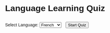 <!DOCTYPE html>
<html lang="en">

<head>
  <meta charset="UTF-8">
  <meta name="viewport" content="width=device-width, initial-scale=1.0">
  <title>Language Learning Quiz</title>
  <style>
    body {
      font-family: Arial, sans-serif;
    }

    .container {
      max-width: 600px;
      margin: 0 auto;
      padding: 20px;
      text-align: center;
    }

    #question {
      margin-top: 20px;
    }

    button {
      margin: 10px;
    }
  </style>
</head>

<body>
  <div class="container">
    <h1>Language Learning Quiz</h1>
    <div>
      <label for="language">Select Language: </label>
      <select id="language">
        <option value="french">French</option>
        <option value="spanish">Spanish</option>
        <option value="german">German</option>
      </select>
      <button onclick="startQuiz()">Start Quiz</button>
    </div>
    <div id="quiz" style="display:none;">
      <p id="question"></p>
      <button onclick="submitAnswer('y')">Yes</button>
      <button onclick="submitAnswer('n')">No</button>
      <button onclick="goBack()">Back</button>
      <p id="score"></p>
    </div>
  </div>

  <script>
    const french = {
      "comme": "as",
      "je": "I",
      "son": "his",
      "que": "that",
      "il": "he",
      "était": "was",
      "pour": "for",
      "sur": "on",
      "sont": "are",
      "avec": "with",
      "ils": "they",
      "être": "be",
      "à": "at",
      "un": "one",
      "avoir": "have",
      "ce": "this",
      "à partir de": "from",
      "par": "by",
      "chaud": "hot",
      "mot": "word",
      "mais": "but",
      "que": "what",
      "certains": "some",
      "est": "is",
      "il": "it",
      "vous": "you",
      "ou": "or",
      "eu": "had",
      "la": "the",
      "de": "of",
      "à": "to",
      "et": "and",
      "un": "a",
      "dans": "in",
      "nous": "we",
      "boîte": "can",
      "dehors": "out",
      "autre": "other",
      "étaient": "were",
      "qui": "which",
      "faire": "do",
      "leur": "their",
      "temps": "time",
      "si": "if",
      "volonté": "will",
      "comment": "how",
      "dit": "said",
      "un": "an",
      "chaque": "each",
      "dire": "tell",
      "ne": "does",
      "ensemble": "set",
      "trois": "three",
      "vouloir": "want",
      "air": "air",
      "bien": "well",
      "aussi": "also",
      "jouer": "play",
      "petit": "small",
      "fin": "end",
      "mettre": "put",
      "maison": "home",
      "lire": "read",
      "main": "hand",
      "port": "port",
      "grand": "large",
      "épeler": "spell",
      "ajouter": "add",
      "même": "even",
      "terre": "land",
      "ici": "here",
      "il faut": "must",
      "grand": "big",
      "haut": "high",
      "tel": "such",
      "suivre": "follow",
      "acte": "act",
      "pourquoi": "why",
      "interroger": "ask",
      "hommes": "men",
      "changement": "change",
      "est allé": "went",
      "lumière": "light",
      "genre": "kind",
      "de": "off",
      "besoin": "need",
      "maison": "house",
      "image": "picture",
      "essayer": "try",
      "nous": "us",
      "encore": "again",
      "animal": "animal",
      "point": "point",
      "mère": "mother",
      "monde": "world",
      "près de": "near",
      "construire": "build",
      "soi": "self",
      "terre": "earth",
      "père": "father",
      "tout": "any",
      "nouveau": "new",
      "travail": "work",
      "partie": "part",
      "prendre": "take",
      "obtenir": "get",
      "lieu": "place",
      "fabriqué": "made",
      "vivre": "live",
      "où": "where",
      "après": "after",
      "arrière": "back",
      "peu": "little",
      "seulement": "only",
      "tour": "round",
      "homme": "man",
      "année": "year",
      "est venu": "came",
      "montrer": "show",
      "tous": "every",
      "bon": "good",
      "moi": "me",
      "donner": "give",
      "notre": "our",
      "sous": "under",
      "nom": "name",
      "très": "very",
      "par": "through",
      "juste": "just",
      "forme": "form",
      "phrase": "sentence",
      "grand": "great",
      "penser": "think",
      "dire": "say",
      "aider": "help",
      "faible": "low",
      "ligne": "line",
      "différer": "differ",
      "tour": "turn",
      "la cause": "cause",
      "beaucoup": "much",
      "signifier": "mean",
      "avant": "before",
      "déménagement": "move",
      "droit": "right",
      "garçon": "boy",
      "vieux": "old",
      "trop": "too",
      "même": "same",
      "elle": "she",
      "tous": "all",
      "là": "there",
      "quand": "when",
      "jusqu’à": "up",
      "utiliser": "use",
      "votre": "your",
      "manière": "way",
      "sur": "about",
      "beaucoup": "many",
      "puis": "then",
      "les": "them",
      "écrire": "write",
      "voudrais": "would",
      "comme": "like",
      "si": "so",
      "ces": "these",
      "son": "her",
      "long": "long",
      "faire": "make",
      "chose": "thing",
      "voir": "see",
      "lui": "him",
      "deux": "two",
      "a": "has",
      "regarder": "look",
      "plus": "more",
      "jour": "day",
      "pourrait": "could",
      "aller": "go",
      "venir": "come",
      "fait": "did",
      "nombre": "number",
      "son": "sound",
      "aucun": "no",
      "plus": "most",
      "personnes": "people",
      "ma": "my",
      "sur": "over",
      "savoir": "know",
      "eau": "water",
      "que": "than",
      "appel": "call",
      "première": "first",
      "qui": "who",
      "peut": "may",
      "vers le bas": "down",
      "côté": "side",
      "été": "been",
      "maintenant": "now",
      "trouver": "find",
      "tête": "head",
      "supporter": "stand",
      "propre": "own",
      "page": "page",
      "devrait": "should",
      "pays": "country",
      "trouvé": "found",
      "réponse": "answer",
      "école": "school",
      "croître": "grow",
      "étude": "study",
      "encore": "still",
      "apprendre": "learn",
      "usine": "plant",
      "couvercle": "cover",
      "nourriture": "food",
      "soleil": "sun",
      "quatre": "four",
      "entre": "between",
      "état": "state",
      "garder": "keep",
      "œil": "eye",
      "jamais": "never",
      "dernier": "last",
      "laisser": "let",
      "pensée": "thought",
      "ville": "city",
      "arbre": "tree",
      "traverser": "cross",
      "ferme": "farm",
      "dur": "hard",
      "début": "start",
      "puissance": "might",
      "histoire": "story",
      "scie": "saw",
      "loin": "far",
      "mer": "sea",
      "tirer": "draw",
      "gauche": "left",
      "tard": "late",
      "courir": "run",
      "needs a context": "don’t",
      "tandis que": "while",
      "presse": "press",
      "proche": "close",
      "nuit": "night",
      "réel": "real",
      "vie": "life",
      "peu": "few",
      "nord": "north",
      "livre": "book",
      "porter": "carry",
      "a pris": "took",
      "science": "science",
      "manger": "eat",
      "chambre": "room",
      "ami": "friend",
      "a commencé": "began",
      "idée": "idea",
      "poisson": "fish",
      "montagne": "mountain",
      "Arrêtez": "stop",
      "une fois": "once",
      "base": "base",
      "entendre": "hear",
      "cheval": "horse",
      "coupe": "cut",
      "sûr": "sure",
      "regarder": "watch",
      "couleur": "color",
      "face": "face",
      "bois": "wood",
      "principal": "main",
      "ouvert": "open",
      "paraître": "seem",
      "ensemble": "together",
      "suivant": "next",
      "blanc": "white",
      "enfants": "children",
      "commencer": "begin",
      "eu": "got",
      "marcher": "walk",
      "exemple": "example",
      "facilité": "ease",
      "papier": "paper",
      "groupe": "group",
      "toujours": "always",
      "musique": "music",
      "ceux": "those",
      "tous les deux": "both",
      "marque": "mark",
      "souvent": "often",
      "lettre": "letter",
      "jusqu’à ce que": "until",
      "mile": "mile",
      "rivière": "river",
      "voiture": "car",
      "pieds": "feet",
      "soins": "care",
      "deuxième": "second",
      "assez": "enough",
      "plaine": "plain",
      "fille": "girl",
      "habituel": "usual",
      "jeune": "young",
      "prêt": "ready",
      "au-dessus": "above",
      "jamais": "ever",
      "rouge": "red",
      "liste": "list",
      "bien que": "though",
      "sentir": "feel",
      "parler": "talk",
      "oiseau": "bird",
      "bientôt": "soon",
      "corps": "body",
      "chien": "dog",
      "famille": "family",
      "direct": "direct",
      "pose": "pose",
      "laisser": "leave",
      "chanson": "song",
      "mesurer": "measure",
      "porte": "door",
      "produit": "product",
      "noir": "black",
      "court": "short",
      "chiffre": "numeral",
      "classe": "class",
      "vent": "wind",
      "question": "question",
      "arriver": "happen",
      "complète": "complete",
      "navire": "ship",
      "zone": "area",
      "moitié": "half",
      "rock": "rock",
      "ordre": "order",
      "feu": "fire",
      "sud": "south",
      "problème": "problem",
      "pièce": "piece",
      "dit": "told",
      "savait": "knew",
      "passer": "pass",
      "depuis": "since",
      "haut": "top",
      "ensemble": "whole",
      "roi": "king",
      "rue": "street",
      "pouce": "inch",
      "multiplier": "multiply",
      "rien": "nothing",
      "cours": "course",
      "rester": "stay",
      "roue": "wheel",
      "plein": "full",
      "force": "force",
      "bleu": "blue",
      "objet": "object",
      "décider": "decide",
      "surface": "surface",
      "profond": "deep",
      "lune": "moon",
      "île": "island",
      "pied": "foot",
      "système": "system",
      "occupé": "busy",
      "test": "test",
      "record": "record",
      "bateau": "boat",
      "commun": "common",
      "or": "gold",
      "possible": "possible",
      "plan": "plane",
      "place": "stead",
      "sec": "dry",
      "se demander": "wonder",
      "rire": "laugh",
      "mille": "thousand",
      "il ya": "ago",
      "ran": "ran",
      "vérifier": "check",
      "jeu": "game",
      "forme": "shape",
      "assimiler": "equate",
      "chaud": "hot",
      "manquer": "miss",
      "apporté": "brought",
      "chaleur": "heat",
      "neige": "snow",
      "pneu": "tire",
      "apporter": "bring",
      "oui": "yes",
      "lointain": "distant",
      "remplir": "fill",
      "est": "east",
      "peindre": "paint",
      "langue": "language",
      "entre": "among",
      "unité": "unit",
      "puissance": "power",
      "ville": "town",
      "fin": "fine",
      "certain": "certain",
      "voler": "fly",
      "tomber": "fall",
      "conduire": "lead",
      "cri": "cry",
      "sombre": "dark",
      "machine": "machine",
      "Note": "note",
      "patienter": "wait",
      "plan": "plan",
      "figure": "figure",
      "étoile": "star",
      "boîte": "box",
      "nom": "noun",
      "domaine": "field",
      "reste": "rest",
      "correct": "correct",
      "capable": "able",
      "livre": "pound",
      "Terminé": "done",
      "beauté": "beauty",
      "entraînement": "drive",
      "résisté": "stood",
      "contenir": "contain",
      "avant": "front",
      "enseigner": "teach",
      "semaine": "week",
      "finale": "final",
      "donné": "gave",
      "vert": "green",
      "oh": "oh",
      "rapide": "quick",
      "développer": "develop",
      "océan": "ocean",
      "chaud": "warm",
      "gratuit": "free",
      "minute": "minute",
      "fort": "strong",
      "spécial": "special",
      "esprit": "mind",
      "derrière": "behind",
      "clair": "clear",
      "queue": "tail",
      "produire": "produce",
      "fait": "fact",
      "espace": "space",
      "entendu": "heard",
      "meilleur": "best",
      "heure": "hour",
      "mieux": "better",
      "vrai": "true",
      "pendant": "during",
      "cent": "hundred",
      "cinq": "five",
      "rappeler": "remember",
      "étape": "step",
      "tôt": "early",
      "tenir": "hold",
      "ouest": "west",
      "sol": "ground",
      "intérêt": "interest",
      "atteindre": "reach",
      "rapide": "fast",
      "verbe": "verb",
      "chanter": "sing",
      "écouter": "listen",
      "six": "six",
      "table": "table",
      "Voyage": "travel",
      "moins": "less",
      "matin": "morning",
      "dix": "ten",
      "simple": "simple",
      "plusieurs": "several",
      "voyelle": "vowel",
      "vers": "toward",
      "guerre": "war",
      "poser": "lay",
      "contre": "against",
      "modèle": "pattern",
      "lent": "slow",
      "centre": "center",
      "amour": "love",
      "personne": "person",
      "argent": "money",
      "servir": "serve",
      "apparaître": "appear",
      "route": "road",
      "carte": "map",
      "pluie": "rain",
      "règle": "rule",
      "gouverner": "govern",
      "tirer": "pull",
      "froid": "cold",
      "avis": "notice",
      "voix": "voice",
      "énergie": "energy",
      "chasse": "hunt",
      "probable": "probable",
      "lit": "bed",
      "frère": "brother",
      "œuf": "egg",
      "tour": "ride",
      "cellule": "cell",
      "croire": "believe",
      "peut-être": "perhaps",
      "choisir": "pick",
      "soudain": "sudden",
      "compter": "count",
      "carré": "square",
      "raison": "reason",
      "longueur": "length",
      "représenter": "represent",
      "art": "art",
      "sujet": "subject",
      "région": "region",
      "taille": "size",
      "varier": "vary",
      "régler": "settle",
      "parler": "speak",
      "poids": "weight",
      "général": "general",
      "glace": "ice",
      "question": "matter",
      "cercle": "circle",
      "paire": "pair",
      "inclure": "include",
      "fracture": "divide",
      "syllabe": "syllable",
      "feutre": "felt",
      "grandiose": "grand",
      "balle": "ball",
      "encore": "yet",
      "vague": "wave",
      "tomber": "drop",
      "cœur": "heart",
      "h": "am",
      "présent": "present",
      "lourd": "heavy",
      "danse": "dance",
      "moteur": "engine",
      "position": "position",
      "bras": "arm",
      "large": "wide",
      "voile": "sail",
      "matériel": "material",
      "fraction": "fraction",
      "forêt": "forest",
      "s’asseoir": "sit",
      "course": "race",
      "fenêtre": "window",
      "magasin": "store",
      "été": "summer",
      "train": "train",
      "sommeil": "sleep",
      "prouver": "prove",
      "seul": "lone",
      "jambe": "leg",
      "exercice": "exercise",
      "mur": "wall",
      "capture": "catch",
      "monture": "mount",
      "souhaiter": "wish",
      "ciel": "sky",
      "conseil": "board",
      "joie": "joy",
      "hiver": "winter",
      "sat": "sat",
      "écrit": "written",
      "sauvage": "wild",
      "instrument": "instrument",
      "conservé": "kept",
      "verre": "glass",
      "herbe": "grass",
      "vache": "cow",
      "emploi": "job",
      "bord": "edge",
      "signe": "sign",
      "visite": "visit",
      "passé": "past",
      "doux": "soft",
      "amusement": "fun",
      "clair": "bright",
      "gaz": "gas",
      "temps": "weather",
      "mois": "month",
      "million": "million",
      "porter": "bear",
      "finition": "finish",
      "heureux": "happy",
      "espoir": "hope",
      "fleur": "flower",
      "vêtir": "clothe",
      "étrange": "strange",
      "disparu": "gone",
      "commerce": "trade",
      "mélodie": "melody",
      "voyage": "trip",
      "bureau": "office",
      "recevoir": "receive",
      "rangée": "row",
      "bouche": "mouth",
      "exact": "exact",
      "symbole": "symbol",
      "mourir": "die",
      "moins": "least",
      "difficulté": "trouble",
      "cri": "shout",
      "sauf": "except",
      "écrit": "wrote",
      "semence": "seed",
      "ton": "tone",
      "joindre": "join",
      "suggérer": "suggest",
      "propre": "clean",
      "pause": "break",
      "dame": "lady",
      "cour": "yard",
      "augmenter": "rise",
      "mauvais": "bad",
      "coup": "blow",
      "huile": "oil",
      "sang": "blood",
      "toucher": "touch",
      "a augmenté": "grew",
      "cent": "cent",
      "mélanger": "mix",
      "équipe": "team",
      "fil": "wire",
      "coût": "cost",
      "perdu": "lost",
      "brun": "brown",
      "porter": "wear",
      "jardin": "garden",
      "égal": "equal",
      "expédié": "sent",
      "choisir": "choose",
      "est tombé": "fell",
      "s’adapter": "fit",
      "débit": "flow",
      "juste": "fair",
      "banque": "bank",
      "recueillir": "collect",
      "sauver": "save",
      "contrôle": "control",
      "décimal": "decimal",
      "oreille": "ear",
      "autre": "else",
      "tout à fait": "quite",
      "cassé": "broke",
      "cas": "case",
      "milieu": "middle",
      "tuer": "kill",
      "fils": "son",
      "lac": "lake",
      "moment": "moment",
      "échelle": "scale",
      "fort": "loud",
      "printemps": "spring",
      "observer": "observe",
      "enfant": "child",
      "droit": "straight",
      "consonne": "consonant",
      "nation": "nation",
      "dictionnaire": "dictionary",
      "lait": "milk",
      "vitesse": "speed",
      "méthode": "method",
      "organe": "organ",
      "payer": "pay",
      "âge": "age",
      "section": "section",
      "robe": "dress",
      "nuage": "cloud",
      "surprise": "surprise",
      "calme": "quiet",
      "pierre": "stone",
      "minuscule": "tiny",
      "montée": "climb",
      "frais": "cool",
      "conception": "design",
      "pauvres": "poor",
      "lot": "lot",
      "expérience": "experiment",
      "bas": "bottom",
      "clé": "key",
      "fer": "iron",
      "unique": "single",
      "bâton": "stick",
      "plat": "flat",
      "vingt": "twenty",
      "peau": "skin",
      "sourire": "smile",
      "pli": "crease",
      "trou": "hole",
      "sauter": "jump",
      "bébé": "baby",
      "huit": "eight",
      "village": "village",
      "se rencontrent": "meet",
      "racine": "root",
      "acheter": "buy",
      "augmenter": "raise",
      "résoudre": "solve",
      "métal": "metal",
      "si": "whether",
      "pousser": "push",
      "sept": "seven",
      "paragraphe": "paragraph",
      "troisième": "third",
      "doit": "shall",
      "en attente": "held",
      "cheveux": "hair",
      "décrire": "describe",
      "cuisinier": "cook",
      "étage": "floor",
      "chaque": "either",
      "résultat": "result",
      "brûler": "burn",
      "colline": "hill",
      "coffre-fort": "safe",
      "chat": "cat",
      "siècle": "century",
      "envisager": "consider",
      "type": "type",
      "droit": "law",
      "peu": "bit",
      "côte": "coast",
      "copie": "copy",
      "phrase": "phrase",
      "silencieux": "silent",
      "haut": "tall",
      "sable": "sand",
      "sol": "soil",
      "rouleau": "roll",
      "température": "temperature",
      "doigt": "finger",
      "industrie": "industry",
      "valeur": "value",
      "lutte": "fight",
      "mensonge": "lie",
      "battre": "beat",
      "exciter": "excite",
      "naturel": "natural",
      "vue": "view",
      "sens": "sense",
      "capital": "capital",
      "ne sera pas": "won’t",
      "chaise": "chair",
      "danger": "danger",
      "fruit": "fruit",
      "riche": "rich",
      "épais": "thick",
      "soldat": "soldier",
      "processus": "process",
      "fonctionner": "operate",
      "pratique": "practice",
      "séparé": "separate",
      "difficile": "difficult",
      "médecin": "doctor",
      "s’il vous plaît": "please",
      "protéger": "protect",
      "midi": "noon",
      "récolte": "crop",
      "moderne": "modern",
      "élément": "element",
      "frapper": "hit",
      "étudiant": "student",
      "coin": "corner",
      "partie": "party",
      "alimentation": "supply",
      "dont": "whose",
      "localiser": "locate",
      "anneau": "ring",
      "caractère": "character",
      "insecte": "insect",
      "pris": "caught",
      "période": "period",
      "indiquer": "indicate",
      "radio": "radio",
      "rayon": "spoke",
      "atome": "atom",
      "humain": "human",
      "histoire": "history",
      "effet": "effect",
      "électrique": "electric",
      "attendre": "expect",
      "os": "bone",
      "rail": "rail",
      "imaginer": "imagine",
      "fournir": "provide",
      "se mettre d’accord": "agree",
      "ainsi": "thus",
      "doux": "gentle",
      "femme": "woman",
      "capitaine": "captain",
      "deviner": "guess",
      "nécessaire": "necessary",
      "net": "sharp",
      "aile": "wing",
      "créer": "create",
      "voisin": "neighbor",
      "lavage": "wash",
      "chauve-souris": "bat",
      "plutôt": "rather",
      "foule": "crowd",
      "blé": "corn",
      "comparer": "compare",
      "poème": "poem",
      "chaîne": "string",
      "cloche": "bell",
      "dépendre": "depend",
      "viande": "meat",
      "rub": "rub",
      "tube": "tube",
      "célèbre": "famous",
      "dollar": "dollar",
      "courant": "stream",
      "peur": "fear",
      "vue": "sight",
      "mince": "thin",
      "triangle": "triangle",
      "planète": "planet",
      "se dépêcher": "hurry",
      "chef": "chief",
      "colonie": "colony",
      "horloge": "clock",
      "mine": "mine",
      "lien": "tie",
      "entrer": "enter",
      "majeur": "major",
      "frais": "fresh",
      "recherche": "search",
      "envoyer": "send",
      "jaune": "yellow",
      "pistolet": "gun",
      "permettre": "allow",
      "impression": "print",
      "mort": "dead",
      "place": "spot",
      "désert": "desert",
      "costume": "suit",
      "courant": "current",
      "ascenseur": "lift",
      "rose": "rose",
      "arriver": "arrive",
      "maître": "master",
      "piste": "track",
      "mère": "parent",
      "rivage": "shore",
      "division": "division",
      "feuille": "sheet",
      "substance": "substance",
      "favoriser": "favor",
      "relier": "connect",
      "poste": "post",
      "passer": "spend",
      "corde": "chord",
      "graisse": "fat",
      "heureux": "glad",
      "original": "original",
      "part": "share",
      "station": "station",
      "papa": "dad",
      "pain": "bread",
      "charger": "charge",
      "propre": "proper",
      "bar": "bar",
      "proposition": "offer",
      "segment": "segment",
      "esclave": "slave",
      "canard": "duck",
      "instant": "instant",
      "marché": "market",
      "degré": "degree",
      "peupler": "populate",
      "poussin": "chick",
      "cher": "dear",
      "ennemi": "enemy",
      "répondre": "reply",
      "boisson": "drink",
      "se produire": "occur",
      "support": "support",
      "discours": "speech",
      "nature": "nature",
      "gamme": "range",
      "vapeur": "steam",
      "mouvement": "motion",
      "chemin": "path",
      "liquide": "liquid",
      "enregistrer": "log",
      "signifiait": "meant",
      "quotient": "quotient",
      "dents": "teeth",
      "coquille": "shell",
      "cou": "neck",
      "oxygène": "oxygen",
      "sucre": "sugar",
      "décès": "death",
      "assez": "pretty",
      "compétence": "skill",
      "femmes": "women",
      "saison": "season",
      "solution": "solution",
      "aimant": "magnet",
      "argent": "silver",
      "merci": "thank",
      "branche": "branch",
      "rencontre": "match",
      "suffixe": "suffix",
      "particulièrement": "especially",
      "figue": "fig",
      "peur": "afraid",
      "énorme": "huge",
      "sœur": "sister",
      "acier": "steel",
      "discuter": "discuss",
      "avant": "forward",
      "similaire": "similar",
      "guider": "guide",
      "expérience": "experience",
      "score": "score",
      "pomme": "apple",
      "acheté": "bought",
      "LED": "led",
      "pas": "pitch",
      "manteau": "coat",
      "masse": "mass",
      "carte": "card",
      "bande": "band",
      "corde": "rope",
      "glissement": "slip",
      "gagner": "win",
      "rêver": "dream",
      "soirée": "evening",
      "condition": "condition",
      "alimentation": "feed",
      "outil": "tool",
      "total": "total",
      "de base": "basic",
      "odeur": "smell",
      "vallée": "valley",
      "ni": "nor",
      "double": "double",
      "siège": "seat",
      "continuer": "continue",
      "bloc": "block",
      "graphique": "chart",
      "chapeau": "hat",
      "vendre": "sell",
      "succès": "success",
      "entreprise": "company",
      "soustraire": "subtract",
      "événement": "event",
      "particulier": "particular",
      "accord": "deal",
      "baignade": "swim",
      "terme": "term",
      "opposé": "opposite",
      "femme": "wife",
      "chaussure": "shoe",
      "épaule": "shoulder",
      "propagation": "spread",
      "organiser": "arrange",
      "camp": "camp",
      "inventer": "invent",
      "coton": "cotton",
      "né": "born",
      "déterminer": "determine",
      "litre": "quart",
      "neuf": "nine",
      "camion": "truck",
      "bruit": "noise",
      "niveau": "level",
      "chance": "chance",
      "recueillir": "gather",
      "boutique": "shop",
      "tronçon": "stretch",
      "jeter": "throw",
      "éclat": "shine",
      "propriété": "property",
      "colonne": "column",
      "molécule": "molecule",
      "sélectionner": "select",
      "mal": "wrong",
      "gris": "gray",
      "répétition": "repeat",
      "exiger": "require",
      "large": "broad",
      "préparer": "prepare",
      "sel": "salt",
      "nez": "nose",
      "pluriel": "plural",
      "colère": "anger",
      "revendication": "claim",
      "continent": "continent"

    };

    const spanish = {

    };

    const german = {

    };

    let words = {};
    let incorrect = [];
    let correctcount = 0;
    let count = 0;
    let score = 0;
    let answers = [];
    let currentIndex = 0;

    function startQuiz() {
      const language = document.getElementById('language').value;
      if (language === 'french') {
        words = french;
      } else if (language === 'spanish') {
        words = spanish;
      } else if (language === 'german') {
        words = german;
      } else {
        alert("Invalid language selection.");
        return;
      }

      document.getElementById('quiz').style.display = 'block';
      showNextWord();
    }

    function showNextWord() {
      const keys = Object.keys(words);
      if (currentIndex < keys.length) {
        document.getElementById('question').textContent = `Word ${currentIndex + 1}: Do you know this word: ${keys[currentIndex]}?`;
      } else {
        endQuiz();
      }
    }

    function submitAnswer(answer) {
      const keys = Object.keys(words);
      if (answer === 'y') {
        correctcount++;
        answers.push('y');
      } else if (answer === 'n') {
        incorrect.push(keys[currentIndex]);
        answers.push('n');
      }
      count++;
      currentIndex++;
      score = (correctcount / count) * 100;
      document.getElementById('score').textContent = `Current score: ${score.toFixed(2)}%`;

      if (count > 10 && score <= 75) {
        alert(`COMPLETE. 75% at word ${currentIndex + 1}`);
        endQuiz();
      } else {
        showNextWord();
      }
    }

    function goBack() {
      if (currentIndex > 0) {
        currentIndex--;
        const lastAnswer = answers.pop();

        if (lastAnswer === 'n' && incorrect.length > 0) {
          incorrect.pop();
        } else if (lastAnswer === 'y') {
          correctcount--;
        }

        count--;
        score = (correctcount / count) * 100;
        document.getElementById('score').textContent = `Current score: ${score.toFixed(2)}%`;

        showNextWord();
      }
    }

    function endQuiz() {
      document.getElementById('question').textContent = `Final score: ${score.toFixed(2)}%`;
      document.getElementById('score').textContent = `Incorrect words: ${incorrect.join(', ')}`;
    }
  </script>
</body>

</html>
